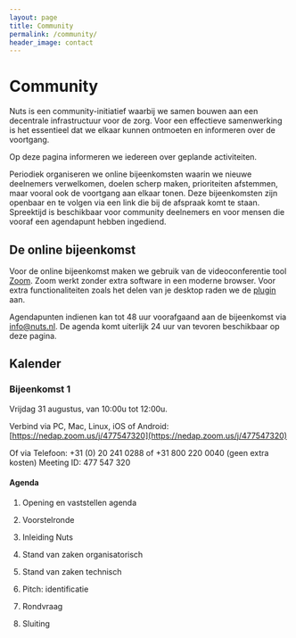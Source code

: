 ```yaml
---
layout: page
title: Community
permalink: /community/
header_image: contact
---
```


# Community
Nuts is een community-initiatief waarbij we samen bouwen aan een decentrale infrastructuur voor de zorg. Voor een effectieve samenwerking is het essentieel dat we elkaar kunnen ontmoeten en informeren over de voortgang.

Op deze pagina informeren we iedereen over geplande activiteiten.

Periodiek organiseren we online bijeenkomsten waarin we nieuwe deelnemers verwelkomen, doelen scherp maken, prioriteiten
afstemmen, maar vooral ook de voortgang aan elkaar tonen. Deze bijeenkomsten zijn openbaar en te volgen via een link die bij de afspraak komt te staan. Spreektijd is beschikbaar voor community deelnemers en voor mensen die vooraf een agendapunt hebben ingediend.

## De online bijeenkomst
Voor de online bijeenkomst maken we gebruik van de videoconferentie tool [Zoom](https://zoom.us). Zoom werkt zonder extra software in een moderne browser. Voor extra functionaliteiten zoals het delen van je desktop raden we de [plugin](https://zoom.us/download#client_4meeting) aan.

Agendapunten indienen kan tot 48 uur voorafgaand aan de bijeenkomst via [info@nuts.nl](mailto:info@nuts.nl). De agenda komt uiterlijk 24 uur van tevoren beschikbaar op deze pagina.

## Kalender

### Bijeenkomst 1

Vrijdag 31 augustus, van 10:00u tot 12:00u.  

Verbind via PC, Mac, Linux, iOS of Android: [https://nedap.zoom.us/j/477547320](https://nedap.zoom.us/j/477547320)

Of via Telefoon: +31 (0) 20 241 0288  of +31 800 220 0040 (geen extra kosten) Meeting ID: 477 547 320

#### Agenda

1. Opening en vaststellen agenda

2. Voorstelronde

3. Inleiding Nuts

4. Stand van zaken organisatorisch

5. Stand van zaken technisch

6. Pitch: identificatie

7. Rondvraag

8. Sluiting
